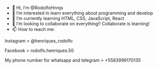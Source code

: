 - 👋 Hi, I’m @RodolfoHnrqs
- 👀 I’m interested in learn everything about programming and develop
- 🌱 I’m currently learning HTML, CSS, JavaScript, React
- 💞️ I’m looking to collaborate on everything!! Collaborate is learning!
- 📫 How to reach me:

Instagram > @henriques_rodolfo

Facebook > rodolfo.henriques.50

My phone number for whatsapp and telegram > +5583999170135
